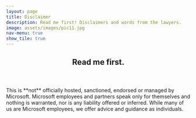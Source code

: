 ```yaml
---
layout: page
title: Disclaimer
description: Read me first! Disclaimers and words from the lawyers. 
image: assets/images/pic11.jpg
nav-menu: true
show_tile: true
---
```


<div id="main">

<!-- One -->
<section id="one">
	<div class="inner">
		<header class="major">
			<h2>Read me first.</h2>
		</header>
		<p>This is **not** officially hosted, sanctioned, endorsed or managed by Microsoft. Microsoft employees and partners speak only for themselves and nothing is warranted, nor is any liability offered or inferred. While many of us are Microsoft employees, we offer advice and guidance as individuals.</p>
	</div>
</section>


